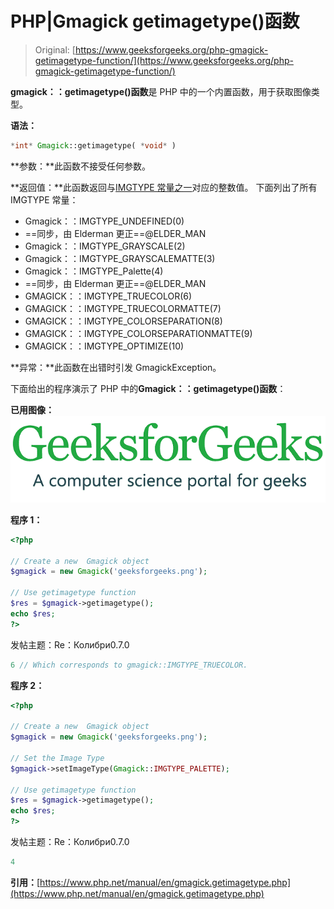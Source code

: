 # PHP|Gmagick getimagetype()函数

> Original: [https://www.geeksforgeeks.org/php-gmagick-getimagetype-function/](https://www.geeksforgeeks.org/php-gmagick-getimagetype-function/)

**gmagick：：getimagetype()函数**是 PHP 中的一个内置函数，用于获取图像类型。

**语法：**

```php
*int* Gmagick::getimagetype( *void* )
```

**参数：**此函数不接受任何参数。

**返回值：**此函数返回与[IMGTYPE 常量之一](https://www.php.net/manual/en/gmagick.constants.php#gmagick.constants.imgtype-undefined)对应的整数值。
下面列出了所有 IMGTYPE 常量：

*   Gmagick：：IMGTYPE_UNDEFINED(0)
*   ==同步，由 Elderman 更正==@ELDER_MAN
*   Gmagick：：IMGTYPE_GRAYSCALE(2)
*   Gmagick：：IMGTYPE_GRAYSCALEMATTE(3)
*   Gmagick：：IMGTYPE_Palette(4)
*   ==同步，由 Elderman 更正==@ELDER_MAN
*   GMAGICK：：IMGTYPE_TRUECOLOR(6)
*   GMAGICK：：IMGTYPE_TRUECOLORMATTE(7)
*   GMAGICK：：IMGTYPE_COLORSEPARATION(8)
*   GMAGICK：：IMGTYPE_COLORSEPARATIONMATTE(9)
*   GMAGICK：：IMGTYPE_OPTIMIZE(10)

**异常：**此函数在出错时引发 GmagickException。

下面给出的程序演示了 PHP 中的**Gmagick：：getimagetype()函数**：

**已用图像：**
![](img/07c99ec29e7a50fc3ea91a9d4a8d2f31.png)

**程序 1：**

```php
<?php

// Create a new  Gmagick object
$gmagick = new Gmagick('geeksforgeeks.png');

// Use getimagetype function
$res = $gmagick->getimagetype();
echo $res;
?>
```

发帖主题：Re：Колибри0.7.0

```php
6 // Which corresponds to gmagick::IMGTYPE_TRUECOLOR.
```

**程序 2：**

```php
<?php

// Create a new  Gmagick object
$gmagick = new Gmagick('geeksforgeeks.png');

// Set the Image Type 
$gmagick->setImageType(Gmagick::IMGTYPE_PALETTE); 

// Use getimagetype function
$res = $gmagick->getimagetype();
echo $res;
?>
```

发帖主题：Re：Колибри0.7.0

```php
4
```

**引用：**[https://www.php.net/manual/en/gmagick.getimagetype.php](https://www.php.net/manual/en/gmagick.getimagetype.php)